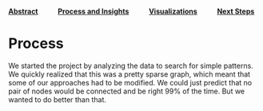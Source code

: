 #### [Abstract](index.md)            [Process and Insights](process.md)            [Visualizations](visuals.md)            [Next Steps](nextsteps.md)


# Process

We started the project by analyzing the data to search for simple patterns. We quickly realized that this was a pretty sparse graph, which meant that some of our approaches had to be modified. We could just predict that no pair of nodes would be connected and be right 99% of the time. But we wanted to do better than that.

